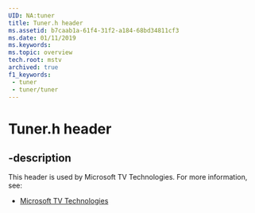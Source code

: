 ```yaml
---
UID: NA:tuner
title: Tuner.h header
ms.assetid: b7caab1a-61f4-31f2-a184-68bd34811cf3
ms.date: 01/11/2019
ms.keywords: 
ms.topic: overview
tech.root: mstv
archived: true
f1_keywords:
 - tuner
 - tuner/tuner
---
```


# Tuner.h header


## -description

This header is used by Microsoft TV Technologies. For more information, see:

- [Microsoft TV Technologies](https://learn.microsoft.com/previous-versions/windows/desktop/mstv/microsoft-tv-technologies-portal)


